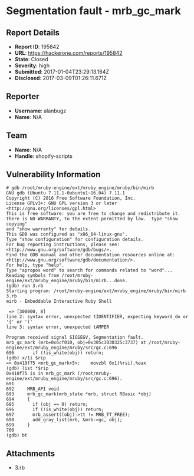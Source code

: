 # Segmentation fault - mrb_gc_mark

## Report Details
- **Report ID**: 195842
- **URL**: https://hackerone.com/reports/195842
- **State**: Closed
- **Severity**: high
- **Submitted**: 2017-01-04T23:29:13.164Z
- **Disclosed**: 2017-03-09T01:26:11.671Z

## Reporter
- **Username**: alanbugz
- **Name**: N/A

## Team
- **Name**: N/A
- **Handle**: shopify-scripts

## Vulnerability Information
```
# gdb /root/mruby-engine/ext/mruby_engine/mruby/bin/mirb
GNU gdb (Ubuntu 7.11.1-0ubuntu1~16.04) 7.11.1
Copyright (C) 2016 Free Software Foundation, Inc.
License GPLv3+: GNU GPL version 3 or later <http://gnu.org/licenses/gpl.html>
This is free software: you are free to change and redistribute it.
There is NO WARRANTY, to the extent permitted by law.  Type "show copying"
and "show warranty" for details.
This GDB was configured as "x86_64-linux-gnu".
Type "show configuration" for configuration details.
For bug reporting instructions, please see:
<http://www.gnu.org/software/gdb/bugs/>.
Find the GDB manual and other documentation resources online at:
<http://www.gnu.org/software/gdb/documentation/>.
For help, type "help".
Type "apropos word" to search for commands related to "word"...
Reading symbols from /root/mruby-engine/ext/mruby_engine/mruby/bin/mirb...done.
(gdb) run 3.rb
Starting program: /root/mruby-engine/ext/mruby_engine/mruby/bin/mirb 3.rb
mirb - Embeddable Interactive Ruby Shell

 => [300000, 8]
line 2: syntax error, unexpected tIDENTIFIER, expecting keyword_do or '{' or '('
line 3: syntax error, unexpected tAMPER

Program received signal SIGSEGV, Segmentation fault.
mrb_gc_mark (mrb=0x6cf010, obj=0x305c3030325c3737) at /root/mruby-engine/ext/mruby_engine/mruby/src/gc.c:696
696       if (!is_white(obj)) return;
(gdb) x/1i $rip
=> 0x410f75 <mrb_gc_mark+5>:    movzbl 0x1(%rsi),%eax
(gdb) list *$rip
0x410f75 is in mrb_gc_mark (/root/mruby-engine/ext/mruby_engine/mruby/src/gc.c:696).
691
692     MRB_API void
693     mrb_gc_mark(mrb_state *mrb, struct RBasic *obj)
694     {
695       if (obj == 0) return;
696       if (!is_white(obj)) return;
697       mrb_assert((obj)->tt != MRB_TT_FREE);
698       add_gray_list(mrb, &mrb->gc, obj);
699     }
700
(gdb) bt
```

## Attachments
- 3.rb
